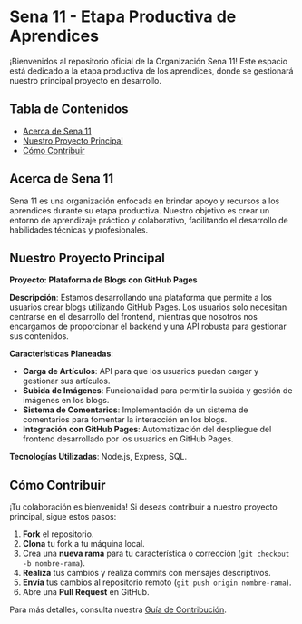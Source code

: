 # Sena 11 - Etapa Productiva de Aprendices

¡Bienvenidos al repositorio oficial de la Organización Sena 11! Este espacio está dedicado a la etapa productiva de los aprendices, donde se gestionará nuestro principal proyecto en desarrollo.

## Tabla de Contenidos

- [Acerca de Sena 11](#acerca-de-sena-11)
- [Nuestro Proyecto Principal](#nuestro-proyecto-principal)
- [Cómo Contribuir](#cómo-contribuir)

## Acerca de Sena 11

Sena 11 es una organización enfocada en brindar apoyo y recursos a los aprendices durante su etapa productiva. Nuestro objetivo es crear un entorno de aprendizaje práctico y colaborativo, facilitando el desarrollo de habilidades técnicas y profesionales.

## Nuestro Proyecto Principal

**Proyecto: Plataforma de Blogs con GitHub Pages**

**Descripción**: Estamos desarrollando una plataforma que permite a los usuarios crear blogs utilizando GitHub Pages. Los usuarios solo necesitan centrarse en el desarrollo del frontend, mientras que nosotros nos encargamos de proporcionar el backend y una API robusta para gestionar sus contenidos.

**Características Planeadas**:
- **Carga de Artículos**: API para que los usuarios puedan cargar y gestionar sus artículos.
- **Subida de Imágenes**: Funcionalidad para permitir la subida y gestión de imágenes en los blogs.
- **Sistema de Comentarios**: Implementación de un sistema de comentarios para fomentar la interacción en los blogs.
- **Integración con GitHub Pages**: Automatización del despliegue del frontend desarrollado por los usuarios en GitHub Pages.

**Tecnologías Utilizadas**: Node.js, Express, SQL.

## Cómo Contribuir

¡Tu colaboración es bienvenida! Si deseas contribuir a nuestro proyecto principal, sigue estos pasos:

1. **Fork** el repositorio.
2. **Clona** tu fork a tu máquina local.
3. Crea una **nueva rama** para tu característica o corrección (`git checkout -b nombre-rama`).
4. **Realiza** tus cambios y realiza commits con mensajes descriptivos.
5. **Envía** tus cambios al repositorio remoto (`git push origin nombre-rama`).
6. Abre una **Pull Request** en GitHub.

Para más detalles, consulta nuestra [Guía de Contribución](CONTRIBUTING.md).

